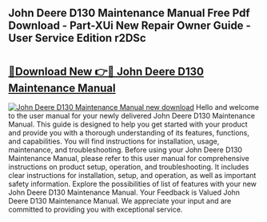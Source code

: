 ## John Deere D130 Maintenance Manual Free Pdf Download - Part-XUi New Repair Owner Guide - User Service Edition r2DSc

# <h2><a href="http://bc86349.oget.top/?id=John+Deere+D130+Maintenance+Manual">🔗Download New 👉🔴 John Deere D130 Maintenance Manual</a></h2>

[![John Deere D130 Maintenance Manual new download](https://i.imgur.com/5g1atiW.png)](http://bc86349.oget.top/?id=John+Deere+D130+Maintenance+Manual)
Hello and welcome to the user manual for your newly delivered John Deere D130 Maintenance Manual. This guide is designed to help you get started with your product and provide you with a thorough understanding of its features, functions, and capabilities. You will find instructions for installation, usage, maintenance, and troubleshooting. Before using your John Deere D130 Maintenance Manual, please refer to this user manual for comprehensive instructions on product setup, operation, and troubleshooting. It includes clear instructions for installation, setup, and operation, as well as important safety information. Explore the possibilities of list of features with your new John Deere D130 Maintenance Manual. Your Feedback is Valued John Deere D130 Maintenance Manual. We appreciate your input and are committed to providing you with exceptional service.
